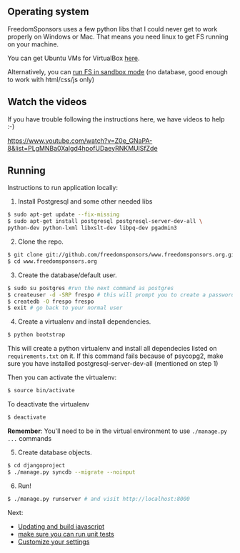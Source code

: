 ## Operating system

FreedomSponsors uses a few python libs that I could never get to work properly on Windows or Mac.
That means you need linux to get FS running on your machine.

You can get Ubuntu VMs for VirtualBox [here](http://virtualboxes.org/images/ubuntu/). 

Alternatively, you can [run FS in sandbox mode](https://github.com/freedomsponsors/www.freedomsponsors.org/blob/master/doc/windows.md) (no database, good enough to work with html/css/js only)

## Watch the videos

If you have trouble following the instructions here, we have videos to help :-)

https://www.youtube.com/watch?v=Z0e_GNaPA-8&list=PLgMNBa0XaIgd4hpofUDaeyRNKMUlSfZde


## Running

Instructions to run application locally:

1. Install Postgresql and some other needed libs

  ```bash
  $ sudo apt-get update --fix-missing
  $ sudo apt-get install postgresql postgresql-server-dev-all \
  python-dev python-lxml libxslt-dev libpq-dev pgadmin3
  ```

2. Clone the repo.

  ```bash
  $ git clone git://github.com/freedomsponsors/www.freedomsponsors.org.git
  $ cd www.freedomsponsors.org
  ```

3. Create the database/default user.
  
  ```bash
  $ sudo su postgres #run the next command as postgres
  $ createuser -d -SRP frespo # this will prompt you to create a password (just use frespo for now)
  $ createdb -O frespo frespo
  $ exit # go back to your normal user
  ```

4. Create a virtualenv and install dependencies.

  ```bash
  $ python bootstrap
  ```

  This will create a python virtualenv and install all dependecies listed on `requirements.txt` on it.
  If this command fails because of psycopg2, make sure you have installed postgresql-server-dev-all (mentioned on step 1)

  Then you can activate the virtualenv:

  ```bash
  $ source bin/activate
  ```

  To deactivate the virtualenv

  ```bash
  $ deactivate
  ```

  **Remember**: You'll need to be in the virtual environment to use `./manage.py ...` commands

5. Create database objects.

  ```bash  
  $ cd djangoproject
  $ ./manage.py syncdb --migrate --noinput
  ```

6. Run!

  ```bash
  $ ./manage.py runserver # and visit http://localhost:8000
  ```

Next: 
* [Updating and build javascript](grunt.md)
* [make sure you can run unit tests](testing.md)
* [Customize your settings](custom_settings.md)
